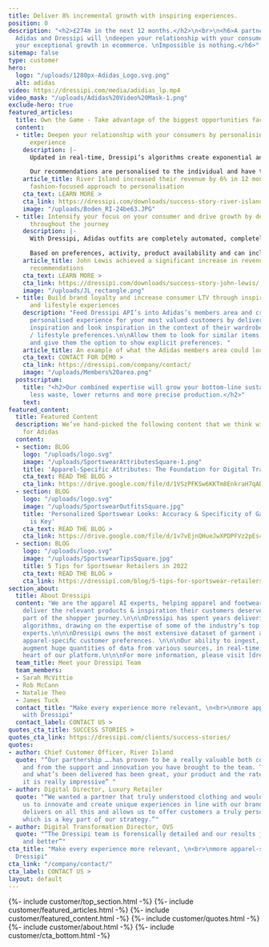 ```yaml
---
title: Deliver 8% incremental growth with inspiring experiences.
position: 0
description: "<h2>£274m in the next 12 months.</h2>\n<br>\n<h6>A partnership between
  Adidas and Dressipi will \ndeepen your relationship with your consumers \nand continue
  your exceptional growth in ecommerce. \nImpossible is nothing.</h6>"
sitemap: false
type: customer
hero:
  logo: "/uploads/1280px-Adidas_Logo.svg.png"
  alt: adidas
video: https://dressipi.com/media/adidias_lp.mp4
video_mask: "/uploads/Adidas%20Video%20Mask-1.png"
exclude-hero: true
featured_articles:
  title: Own the Game - Take advantage of the biggest opportunities facing Adidas
  content:
  - title: Deepen your relationship with your consumers by personalising the entire
      experience
    description: |-
      Updated in real-time, Dressipi’s algorithms create exponential and sustainable value by personalising each step of the journey, from home to PLPs to similar items and more. Crucially, only showing products if they are available in the customer’s size - a key cornerstone of personalisation.

      Our recommendations are personalised to the individual and have the consumer at the heart of everything they do, creating a seamless experience across all touchpoints.
    article_title: River Island increased their revenue by 6% in 12 months with Dressipi’s
      fashion-focused approach to personalisation
    cta_text: LEARN MORE >
    cta_link: https://dressipi.com/downloads/success-story-river-island/
    image: "/uploads/Boden_RI-24be63.JPG"
  - title: Intensify your focus on your consumer and drive growth by delivering outfits
      throughout the journey
    description: |-
      With Dressipi, Adidas outfits are completely automated, completely personalised and always on-brand. Outfits comprise of different product types, starting from different product types, for different occasions and different sports to show the versatility.

      Based on preferences, activity, product availability and can include items the consumer already owns.
    article_title: John Lewis achieved a significant increase in revenue with outfit
      recommendations
    cta_text: LEARN MORE >
    cta_link: https://dressipi.com/downloads/success-story-john-lewis/
    image: "/uploads/JL_rectangle.png"
  - title: Build brand loyalty and increase consumer LTV through inspirational sports
      and lifestyle experiences
    description: "Feed Dressipi API’s into Adidas’s members area and create the most
      personalised experience for your most valued customers by delivering personalised
      inspiration and look inspiration in the context of their wardrobe and sporting
      / lifestyle preferences.\n\nAllow them to look for similar items to repurchase
      and give them the option to show explicit preferences. "
    article_title: An example of what the Adidas members area could look like
    cta_text: CONTACT FOR DEMO >
    cta_link: https://dressipi.com/company/contact/
    image: "/uploads/Members%20area.png"
  postscriptum:
    title: "<h2>Our combined expertise will grow your bottom-line sustainably \n<br>\nwith
      less waste, lower returns and more precise production.</h2>"
    text: 
featured_content:
  title: Featured Content
  description: We’ve hand-picked the following content that we think will be relevant
    for Adidas
  content:
  - section: BLOG
    logo: "/uploads/logo.svg"
    image: "/uploads/SportswearAttributesSquare-1.png"
    title: 'Apparel-Specific Attributes: The Foundation for Digital Transformation'
    cta_text: READ THE BLOG >
    cta_link: https://drive.google.com/file/d/1VSzPFKSw6KKTm8EnkraH7qAD9FuHgWex/view
  - section: BLOG
    logo: "/uploads/logo.svg"
    image: "/uploads/SportswearOutfitsSquare.jpg"
    title: 'Personalized Sportswear Looks: Accuracy & Specificity of Garment Data
      is Key'
    cta_text: READ THE BLOG >
    cta_link: https://drive.google.com/file/d/1v7vEjnQHueJwXPDPFVz2pEs4bQ__1wci/view
  - section: BLOG
    logo: "/uploads/logo.svg"
    image: "/uploads/SportswearTipsSquare.jpg"
    title: 5 Tips for Sportswear Retailers in 2022
    cta_text: READ THE BLOG >
    cta_link: https://dressipi.com/blog/5-tips-for-sportswear-retailers-in-2022/
section_about:
  title: About Dressipi
  content: "We are the apparel AI experts, helping apparel and footwear retailers
    deliver the relevant products & inspiration their customers deserve, across every
    part of the shopper journey.\n\n\nDressipi has spent years delivering apparel-speciﬁc
    algorithms, drawing on the expertise of some of the industry’s top stylists and
    experts.\n\n\nDressipi owns the most extensive dataset of garment attributes and
    apparel-speciﬁc customer preferences. \n\n\nOur ability to ingest, cleanse, and
    augment huge quantities of data from various sources, in real-time, is at the
    heart of our platform.\n\n\nFor more information, please visit [dressipi.com](/).\n"
  team_title: Meet your Dressipi Team
  team_members:
  - Sarah McVittie
  - Rob McCann
  - Natalie Theo
  - James Tuck
  contact_title: "Make every experience more relevant, \n<br>\nmore apparel-specific
    with Dressipi"
  contact_label: CONTACT US >
quotes_cta_title: SUCCESS STORIES >
quotes_cta_link: https://dressipi.com/clients/success-stories/
quotes:
- author: Chief Customer Officer, River Island
  quote: "“Our partnership ….has proven to be a really valuable both commercially
    and from the support and innovation you have brought to the team. The roadmap
    and what’s been delivered has been great, your product and the rate you’re evolving
    it is really impressive” "
- author: Digital Director, Luxury Retailer
  quote: "“We wanted a partner that truly understood clothing and would work with
    us to innovate and create unique experiences in line with our brand DNA. Dressipi
    delivers on all this and allows us to offer customers a truly personalised experience,
    which is a key part of our strategy.”"
- author: Digital Transformation Director, OVS
  quote: "“The Dressipi team is forensically detailed and our results just get better
    and better”"
cta_title: "Make every experience more relevant, \n<br>\nmore apparel-specific with
  Dressipi"
cta_link: "/company/contact/"
cta_label: CONTACT US >
layout: default
---
```


{%- include customer/top_section.html -%}
{%- include customer/featured_articles.html -%}
{%- include customer/featured_content.html -%}
{%- include customer/quotes.html -%}
{%- include customer/about.html -%}
{%- include customer/cta_bottom.html -%}